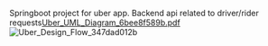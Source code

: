 Springboot project for uber app. Backend api related to driver/rider requests[Uber_UML_Diagram_6bee8f589b.pdf](https://github.com/user-attachments/files/16840489/Uber_UML_Diagram_6bee8f589b.pdf)
![Uber_Design_Flow_347dad012b](https://github.com/user-attachments/assets/7831eaf0-9c1b-458b-836a-722009baff84)
